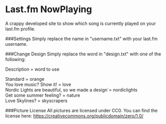 # Last.fm NowPlaying
A crappy developed site to show which song is currently played on your last.fm profile.

###Settings
Simply replace the name in "username.txt" with your last.fm username.


###Change Design
Simply replace the word in "design.txt" with one of the following:

Description = word to use

Standard = orange  
You love music? Show it! = love  
Nordic Lights are beautiful, so we made a design´= nordiclights  
Get some summer feeling? = nature  
Love Skylines? = skyscrapers

###Picture License
All pictures are licensed under CC0. You can find the license here: https://creativecommons.org/publicdomain/zero/1.0/
